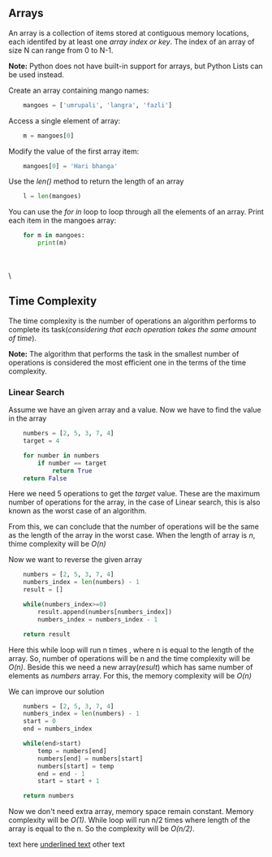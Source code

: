 ## Arrays

An array is a collection of items stored at contiguous memory locations, each identifed by at least one *array index or key*. The index of an array of size N can range from 0 to N-1.

**Note:** Python does not have built-in support for arrays, but Python Lists can be used instead.

Create an array containing mango names:

```Python
    mangoes = ['umrupali', 'langra', 'fazli']
```

Access a single element of array:

```Python
    m = mangoes[0]
```

Modify the value of the first array item:

```Python
    mangoes[0] = 'Hari bhanga'
```

Use the *len()* method to return the length of an array

```Python
    l = len(mangoes)
```

You can use the *for in* loop to loop through all the elements of an array. Print each item in the mangoes array:

```Python
    for m in mangoes:
        print(m)
```

\
\
\
## Time Complexity

The time complexity is the number of operations an algorithm performs to complete its task(*considering that each operation takes the same amount of time*).

**Note:** The algorithm that performs the task in the smallest number of operations is considered the most efficient one in the terms of the time complexity.

### Linear Search

Assume we have an given array and a value. Now we have to find the value in the array

```Python
    numbers = [2, 5, 3, 7, 4]
    target = 4

    for number in numbers
        if number == target
            return True
    return False
```

Here we need 5 operations to get the *target* value. These are the maximum number of operations for the array, in the case of Linear search, this is also known as the worst case of an algorithm.

From this, we can conclude that the number of operations will be the same as the length of the array in the worst case. When the length of array is *n*, thime complexity will be *O(n)*

Now we want to reverse the given array

```Python
    numbers = [2, 5, 3, 7, 4]
    numbers_index = len(numbers) - 1
    result = []

    while(numbers_index>=0)
        result.append(numbers[numbers_index])
        numbers_index = numbers_index - 1 

    return result
```

Here this while loop will run n times , where n is equal to the length of the array. So, number of operations will be n and the time complexity will be *O(n)*. Beside this we need a new array(*result*) which has same number of elements as *numbers* array. For this, the memory complexity will be *O(n)*

We can improve our solution

```Python
    numbers = [2, 5, 3, 7, 4]
    numbers_index = len(numbers) - 1
    start = 0
    end = numbers_index

    while(end>start)
        temp = numbers[end]
        numbers[end] = numbers[start]
        numbers[start] = temp
        end = end - 1
        start = start + 1

    return numbers
```

Now we don't need extra array, memory space remain constant. Memory complexity will be *O(1)*.
While loop will run n/2 times where length of the array is equal to the n. So the complexity will be *O(n/2)*. 

text here <span style="text-decoration: underline">underlined text</span> other text
